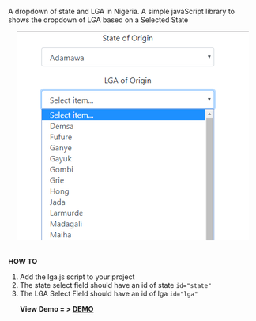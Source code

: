 A dropdown of state and LGA in Nigeria.
A simple javaScript library to shows the dropdown of LGA based on a Selected State
<br><center><img src="img/eg.png"></center><br>

<b>HOW TO</b>
<ol>
<li>Add the lga.js script to your project</li>
<li> The state select field should have an id of state <code>id="state"</code></li>
<li>The LGA Select Field should have an id of lga <code>id="lga"</code></li>

<b>View Demo = > </a>
<a href="https://ekpangmichael.github.io/state-LGA-NG/" target="_blank">DEMO</a>

